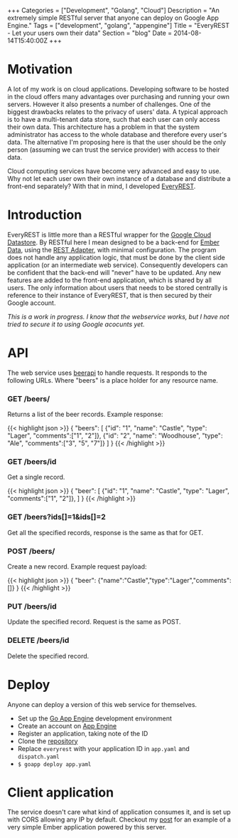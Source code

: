 +++
Categories = ["Development", "Golang", "Cloud"]
Description = "An extremely simple RESTful server that anyone can deploy on Google App Engine."
Tags = ["development", "golang", "appengine"]
Title = "EveryREST - Let your users own their data"
Section = "blog"
Date = 2014-08-14T15:40:00Z
+++

# Motivation

A lot of my work is on cloud applications. Developing software to be hosted in the cloud offers many advantages over purchasing and running your own servers. However it also presents a number of challenges. One of the biggest drawbacks relates to the privacy of users' data. A typical approach is to have a multi-tenant data store, such that each user can only access their own data. This architecture has a problem in that the system administrator has access to the whole database and therefore every user's data. The alternative I'm proposing here is that the user should be the only person (assuming we can trust the service provider) with access to their data.

Cloud computing services have become very advanced and easy to use. Why not let each user own their own instance of a database and distribute a front-end separately? With that in mind, I developed [EveryREST](https://github.com/baruchlubinsky/everyrest). 

# Introduction

EveryREST is little more than a RESTful wrapper for the [Google Cloud Datastore](https://developers.google.com/datastore/). By RESTful here I mean designed to be a back-end for [Ember Data](http://emberjs.com/guides/models/), using the [REST Adapter](http://emberjs.com/guides/models/the-rest-adapter/), with minimal configuration. The program does not handle any application logic, that must be done by the client side application (or an intermediate web service). Consequently developers can be confident that the back-end will "never" have to be updated. Any new features are added to the front-end application, which is shared by all users. The only information about users that needs to be stored centrally is reference to their instance of EveryREST, that is then secured by their Google account.

_This is a work in progress. I know that the webservice works, but I have not tried to secure it to using Google acocunts yet._

# API

The web service uses [beerapi](http://godoc.org/github.com/baruchlubinsky/beerapi/api) to handle requests. It responds to the following URLs. Where "beers" is a place holder for any resource name.

### GET /beers/

Returns a list of the beer records. Example response:

{{< highlight json >}}
{
  "beers": [
    {"id": "1", "name": "Castle", "type": "Lager", "comments":["1", "2"]},
    {"id": "2", "name": "Woodhouse", "type": "Ale", "comments":["3", "5", "7"]}
  ]
}
{{< /highlight >}}

### GET /beers/id

Get a single record.

{{< highlight json >}}
{
  "beer": [
    {"id": "1", "name": "Castle", "type": "Lager", "comments":["1", "2"]},
  ]
}
{{< /highlight >}}

### GET /beers?ids[]=1&ids[]=2

Get all the specified records, response is the same as that for GET.

### POST /beers/

Create a new record. Example request payload:

{{< highlight json >}}
{
  "beer": {"name":"Castle","type":"Lager","comments":[]}
}
{{< /highlight >}}

### PUT /beers/id

Update the specified record. Request is the same as POST.

### DELETE /beers/id

Delete the specified record.

# Deploy

Anyone can deploy a version of this web service for themselves.

- Set up the [Go App Engine](https://developers.google.com/appengine/docs/go/gettingstarted/devenvironment) development environment
- Create an account on [App Engine](https://appengine.google.com/)
- Register an application, taking note of the ID
- Clone the [repository](https://github.com/baruchlubinsky/everyrest)
- Replace `everyrest` with your application ID in `app.yaml` and `dispatch.yaml`
- `$ goapp deploy app.yaml`

# Client application

The service doesn't care what kind of application consumes it, and is set up with CORS allowing any IP by default. Checkout my [post](/post/2014/08/beerdemo) for an example of a very simple Ember application powered by this server.
